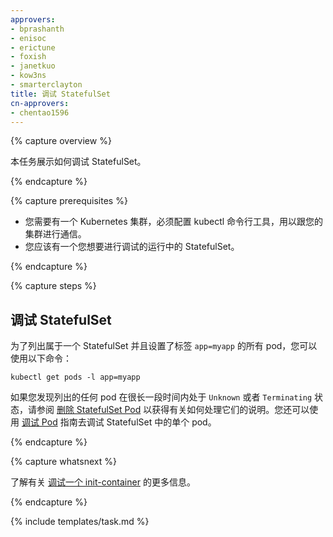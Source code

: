 ```yaml
---
approvers:
- bprashanth
- enisoc
- erictune
- foxish
- janetkuo
- kow3ns
- smarterclayton
title: 调试 StatefulSet
cn-approvers:
- chentao1596
---
```

<!--
title: Debug a StatefulSet
-->

{% capture overview %}

<!--
This task shows you how to debug a StatefulSet.
-->
本任务展示如何调试 StatefulSet。

{% endcapture %}

{% capture prerequisites %}

<!--
* You need to have a Kubernetes cluster, and the kubectl command-line tool must be configured to communicate with your cluster.
* You should have a StatefulSet running that you want to investigate.
-->
* 您需要有一个 Kubernetes 集群，必须配置 kubectl 命令行工具，用以跟您的集群进行通信。
* 您应该有一个您想要进行调试的运行中的 StatefulSet。

{% endcapture %}

{% capture steps %}

<!--
## Debugging a StatefulSet
-->
## 调试 StatefulSet

<!--
In order to list all the pods which belong to a StatefulSet, which have a label `app=myapp` set on them,
you can use the following:
-->
为了列出属于一个 StatefulSet 并且设置了标签 `app=myapp` 的所有 pod，您可以使用以下命令：

```shell
kubectl get pods -l app=myapp
```

<!--
If you find that any Pods listed are in `Unknown` or `Terminating` state for an extended period of time,
refer to the [Deleting StatefulSet Pods](/docs/tasks/manage-stateful-set/delete-pods/) task for
instructions on how to deal with them.
You can debug individual Pods in a StatefulSet using the
[Debugging Pods](/docs/tasks/debug-application-cluster/debug-pod-replication-controller/) guide.
-->
如果您发现列出的任何 pod 在很长一段时间内处于 `Unknown` 或者 `Terminating` 状态，请参阅 [删除 StatefulSet Pod](/docs/tasks/manage-stateful-set/delete-pods/) 以获得有关如何处理它们的说明。您还可以使用 [调试 Pod](/docs/tasks/debug-application-cluster/debug-pod-replication-controller/) 指南去调试 StatefulSet 中的单个 pod。

{% endcapture %}

{% capture whatsnext %}

<!--
Learn more about [debugging an init-container](/docs/tasks/debug-application-cluster/debug-init-containers/).
-->
了解有关 [调试一个 init-container](/docs/tasks/debug-application-cluster/debug-init-containers/) 的更多信息。

{% endcapture %}

{% include templates/task.md %}
